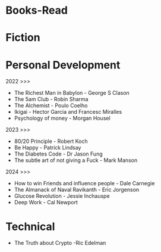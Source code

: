 # Books-Read

Fiction
=======



Personal Development
====================
2022 >>>
* The Richest Man in Babylon - George S Clason
* The 5am Club - Robin Sharma
* The Alchemist - Poulo Coelho
* Ikigai - Hector Garcia and Francesc Miralles
* Psychology of money - Morgan Housel

2023 >>>
* 80/20 Principle - Robert Koch
* Be Happy - Patrick Lindsay
* The Diabetes Code - Dr Jason Fung
* The subtle art of not giving a Fuck - Mark Manson

2024 >>>
* How to win Friends and influence people - Dale Carnegie
* The Almanack of Naval Ravikanth - Eric Jorgenson
* Glucose Revolution - Jessie Inchauspe
* Deep Work - Cal Newport


Technical
=========
* The Truth about Crypto -Ric Edelman


